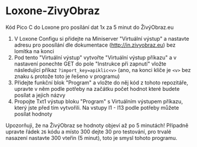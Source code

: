 # Loxone-ZivyObraz
Kód Pico C do Loxone pro posílání dat 1x za 5 minut do ŽivýObraz.eu

1. V Loxone Configu si přidejte na Miniserver "Virtuální výstup" a nastavte adresu pro poosílání dle dokumentace (http://in.zivyobraz.eu) bez lomítka na konci
2. Pod tento "Virtuální výstup" vytvořte "Virtuální výstup příkazu" a v nastavení ponechte GET do pole "Instrukce při zapnutí" vložte následující příkaz `?import_key=apiklic<v>` (ano, na konci klíče je `<v>` bez znaku `&` protože toto je řešeno v programu)
3. Přidejte funkční blok "Program" a vložte do něj kód z tohoto repozitáře, upravte v něm podle potřeby na začátku počet hodnot které budete posílat a jejich názvy
4. Propojte Txt1 výstup bloku "Program" s Virtuálním výstupem příkazu, který jste před tím vytvořili. Na vstupy I1 - I13 podle potřeby můžete posílat hodnoty

Upozorňuji, že na ŽivýObraz se hodnoty objeví až po 5 minutách! Případně upravte řádek `26` kódu a místo 300 dejte 30 pro testování, pro trvalé nasazení nastavte 300 vteřin (5 minut), toto je smysl tohoto programu.
